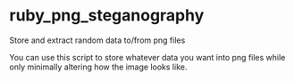 # ruby_png_steganography

Store and extract random data to/from png files

You can use this script to store whatever data you want into png files while only minimally altering how the image looks like.

